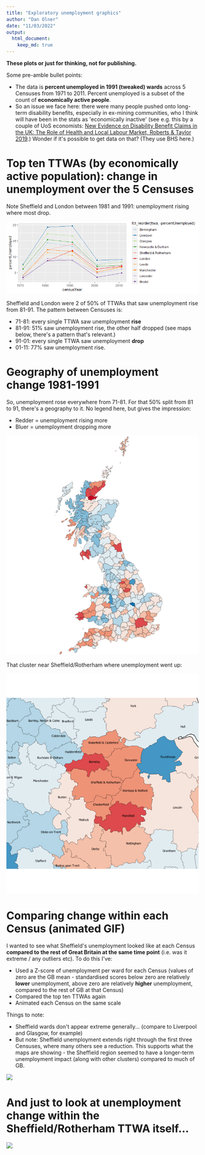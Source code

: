 ```yaml
---
title: "Exploratory unemployment graphics"
author: "Dan Olner"
date: "11/03/2022"
output: 
  html_document:
    keep_md: true
---
```








**These plots or just for thinking, not for publishing.**

Some pre-amble bullet points:

* The data is **percent unemployed in 1991 (tweaked) wards** across 5 Censuses from 1971 to 2011. Percent unemployed is a subset of the count of **economically active people**.
* So an issue we face here: there were many people pushed onto long-term disability benefits, especially in ex-mining communities, who I think will have been in the stats as 'economically inactive' (see e.g. this by a couple of UoS economists: [New Evidence on Disability Benefit Claims in
the UK: The Role of Health and Local Labour
Market, Roberts & Taylor 2019](https://www.sheffield.ac.uk/media/7133/download).) Wonder if it's possible to get data on that? (They use BHS here.)


# Top ten TTWAs (by economically active population): change in unemployment over the 5 Censuses

Note Sheffield and London between 1981 and 1991: unemployment rising where most drop.

![](scarring_exploratoryplots_files/figure-html/unnamed-chunk-3-1.png)<!-- -->

Sheffield and London were 2 of 50% of TTWAs that saw unemployment rise from 81-91. The pattern between Censuses is:

* 71-81: every single TTWA saw unemployment **rise**
* 81-91: 51% saw unemployment rise, the other half dropped (see maps below, there's a pattern that's relevant.)
* 91-01: every single TTWA saw unemployment **drop**
* 01-11: 77% saw unemployment rise.

# Geography of unemployment change 1981-1991

So, unemployment rose everywhere from 71-81. For that 50% split from 81 to 91, there's a geography to it. No legend here, but gives the impression: 

* Redder = unemployment rising more
* Bluer = unemployment dropping more

![](scarring_exploratoryplots_files/figure-html/unnamed-chunk-4-1.png)<!-- -->

That cluster near Sheffield/Rotherham where unemployment went up:

![](scarring_exploratoryplots_files/figure-html/unnamed-chunk-5-1.png)<!-- -->


# Comparing change within each Census (animated GIF)

I wanted to see what Sheffield's unemployment looked like at each Census **compared to the rest of Great Britain at the same time point** (i.e. was it extreme / any outliers etc). To do this I've:

* Used a Z-score of unemployment per ward for each Census (values of zero are the GB mean - standardised scores below zero are relatively **lower** unemployment, above zero are relatively **higher** unemployment, compared to the rest of GB at that Census)
* Compared the top ten TTWAs again
* Animated each Census on the same scale

Things to note:

* Sheffield wards don't appear extreme generally... (compare to Liverpool and Glasgow, for example)
* But note: Sheffield unemployment extends right through the first three Censuses, where many others see a reduction. This supports what the maps are showing - the Sheffield region seemed to have a longer-term unemployment impact (along with other clusters) compared to much of GB.


![](R_outputs/Scarring/census_unemployment_zscore_violinplots.gif)<!-- -->


# And just to look at unemployment change within the Sheffield/Rotherham TTWA itself...

![](R_outputs/Scarring/sheffield_unemploymentchange5census.gif)<!-- -->





